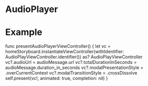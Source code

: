 # AudioPlayer

# Example
    
   func presentAudioPlayerViewController()
   {
          let vc = homeStoryboard.instantiateViewController(withIdentifier: AudioPlayViewController.identifier()) as? AudioPlayViewController
           vc?.audioUrl = audioMessage.url
           vc?.totalDurationInSeconds = audioMessage.duration_in_seconds
           vc?.modalPresentationStyle = .overCurrentContext
           vc?.modalTransitionStyle = .crossDissolve
           self.present(vc!, animated: true, completion: nil)
   }
